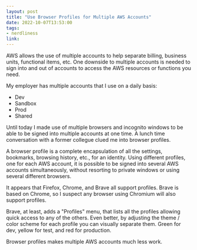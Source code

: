```yaml
---
layout: post
title: "Use Browser Profiles for Multiple AWS Accounts"
date: 2022-10-07T13:53:00
tags:
- nerdliness
link:
---
```

AWS allows the use of multiple accounts to help separate billing, business units, functional items,
etc. One downside to multiple accounts is needed to sign into and out of accounts to access the AWS
resources or functions you need.

My employer has multiple accounts that I use on a daily basis:

- Dev
- Sandbox
- Prod
- Shared

Until today I made use of multiple browsers and incognito windows to be able to be signed into
multiple accounts at one time. A lunch time conversation with a former collegue clued me into
browser profiles.

A browser profile is a complete encapsulation of all the settings, bookmarks, browsing history,
etc., for an identity. Using different profiles, one for each AWS account, it is possible to be
signed into several AWS accounts simultaneously, without resorting to private windows or using
several different browsers.

It appears that Firefox, Chrome, and Brave all support profiles. Brave is based on Chrome, so I
suspect any browser using Chromium will also support profiles.

Brave, at least, adds a "Profiles" menu, that lists all the profiles allowing quick access to any of
the others. Even better, by adjusting the theme / color scheme for each profile you can visually
separate them. Green for dev, yellow for test, and red for production.

Browser profiles makes multiple AWS accounts much less work.
